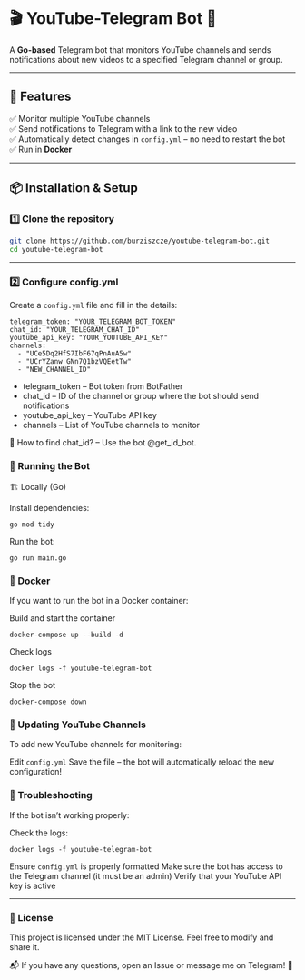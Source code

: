 # 🎬 YouTube-Telegram Bot 📩

A **Go-based** Telegram bot that monitors YouTube channels and sends notifications about new videos to a specified Telegram channel or group.

---

## 📌 Features
✅ Monitor multiple YouTube channels  
✅ Send notifications to Telegram with a link to the new video  
✅ Automatically detect changes in `config.yml` – no need to restart the bot  
✅ Run in **Docker**  

---

## 📦 Installation & Setup

### 1️⃣ Clone the repository
```bash
git clone https://github.com/burziszcze/youtube-telegram-bot.git
cd youtube-telegram-bot
```
---

### 2️⃣ Configure config.yml
Create a `config.yml` file and fill in the details:
```
telegram_token: "YOUR_TELEGRAM_BOT_TOKEN"
chat_id: "YOUR_TELEGRAM_CHAT_ID"
youtube_api_key: "YOUR_YOUTUBE_API_KEY"
channels:
  - "UCe5Dq2HfS7IbF67qPnAuA5w"
  - "UCrYZanw_GNn7Q1bzVQEetTw"
  - "NEW_CHANNEL_ID"
```
- telegram_token – Bot token from BotFather
- chat_id – ID of the channel or group where the bot should send notifications
- youtube_api_key – YouTube API key
- channels – List of YouTube channels to monitor

🔹 How to find chat_id? – Use the bot @get_id_bot.

### 🚀 Running the Bot
🏗️ Locally (Go)

Install dependencies:

    go mod tidy

Run the bot:

    go run main.go

### 🐳 Docker

If you want to run the bot in a Docker container:

Build and start the container

    docker-compose up --build -d

Check logs

    docker logs -f youtube-telegram-bot

Stop the bot

    docker-compose down

### 🔄 Updating YouTube Channels

To add new YouTube channels for monitoring:

Edit `config.yml`
Save the file – the bot will automatically reload the new configuration!

### 🔧 Troubleshooting

If the bot isn’t working properly:

Check the logs:

    docker logs -f youtube-telegram-bot

Ensure `config.yml` is properly formatted
Make sure the bot has access to the Telegram channel (it must be an admin)
Verify that your YouTube API key is active

---

### 📜 License

This project is licensed under the MIT License. Feel free to modify and share it.

📬 If you have any questions, open an Issue or message me on Telegram! 🚀